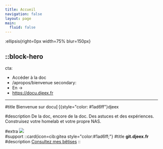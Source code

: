 ```yaml
---
title: Accueil
navigation: false
layout: page
main:
  fluid: false
---
```


:ellipsis{right=0px width=75% blur=150px}

::block-hero
---
cta:
  - Accéder à la doc
  - /apropos/bienvenue
secondary:
  - En →
  - https://docu.djeex.fr
---

#title
Bienvenue sur docu[·]{style="color: #1ad6ff"}djeex

#description
De la doc, encore de la doc. Des astuces et des expériences. Construisez votre homelab et votre propre NAS.

#extra
![](/img/global/docudjeex-home.svg)  
#support
::card{icon=cib:gitea style="color:#1ad6ff;"}
#title
__git.djeex.fr__
#description
[Consultez mes bêtises](https://git.djeex.fr)
::